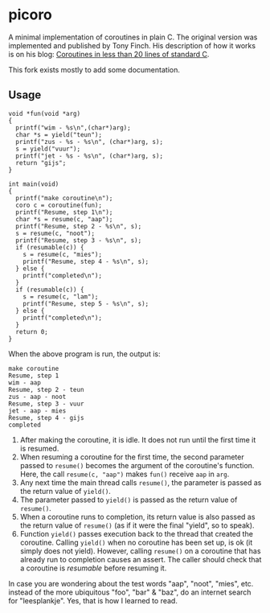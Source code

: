 # picoro
A minimal implementation of coroutines in plain C.
The original version was implemented and published by Tony Finch.
His description of how it works is on his blog: [Coroutines in less than 20 lines of standard C](https://fanf.livejournal.com/105413.html).

This fork exists mostly to add some documentation.

## Usage
```
void *fun(void *arg)
{
  printf("wim - %s\n",(char*)arg);
  char *s = yield("teun");
  printf("zus - %s - %s\n", (char*)arg, s);
  s = yield("vuur");
  printf("jet - %s - %s\n", (char*)arg, s);
  return "gijs";
}

int main(void)
{
  printf("make coroutine\n");
  coro c = coroutine(fun);
  printf("Resume, step 1\n");
  char *s = resume(c, "aap");
  printf("Resume, step 2 - %s\n", s);
  s = resume(c, "noot");
  printf("Resume, step 3 - %s\n", s);
  if (resumable(c)) {
    s = resume(c, "mies");
    printf("Resume, step 4 - %s\n", s);
  } else {
    printf("completed\n");
  }
  if (resumable(c)) {
    s = resume(c, "lam");
    printf("Resume, step 5 - %s\n", s);
  } else {
    printf("completed\n");
  }
  return 0;
}
```

When the above program is run, the output is:
```
make coroutine
Resume, step 1
wim - aap
Resume, step 2 - teun
zus - aap - noot
Resume, step 3 - vuur
jet - aap - mies
Resume, step 4 - gijs
completed
```

1. After making the coroutine, it is idle. It does not run until the first time it is resumed.
2. When resuming a coroutine for the first time, the second parameter passed to `resume()` becomes the argument of the coroutine's function. Here, the call `resume(c, "aap")` makes `fun()` receive `aap` in `arg`.
3. Any next time the main thread calls `resume()`, the parameter is passed as the return value of `yield()`.
4. The parameter passed to `yield()` is passed as the return value of `resume()`.
5. When a coroutine runs to completion, its return value is also passed as the return value of `resume()` (as if it were the final "yield", so to speak).
6. Function `yield()` passes execution back to the thread that created the coroutine. Calling `yield()` when no coroutine has been set up, is ok (it simply does not yield). However, calling `resume()` on a coroutine that has already run to completion causes an assert. The caller should check that a coroutine is *resumable* before resuming it.

In case you are wondering about the test words "aap", "noot", "mies", etc. instead of the more ubiquitous "foo", "bar" & "baz", do an internet search for "leesplankje". Yes, that is how I learned to read.
